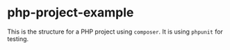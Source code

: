 php-project-example
===
This is the structure for a PHP project using `composer`. It is using `phpunit` for testing.